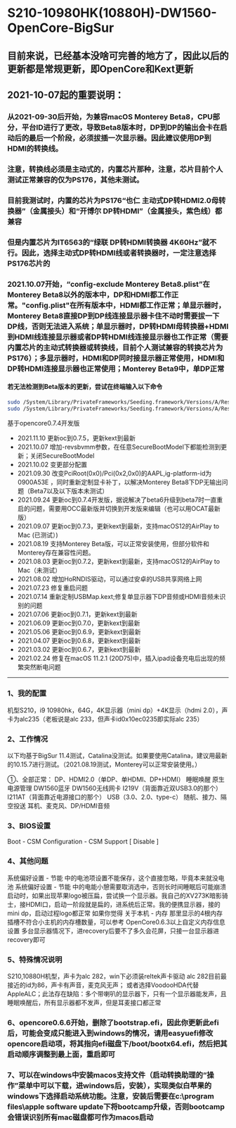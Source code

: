 # S210-10980HK(10880H)-DW1560-OpenCore-BigSur

## 目前来说，已经基本没啥可完善的地方了，因此以后的更新都是常规更新，即OpenCore和Kext更新

## 2021-10-07起的重要说明：
### 从2021-09-30后开始，为兼容macOS Monterey Beta8，CPU部分，平台ID进行了更改，导致Beta8版本时，DP到DP的输出会卡在启动后的最后一个阶段，必须拔插一次显示器。因此建议使用DP到HDMI的转换线。
### 注意，转换线必须是主动式的，内置芯片那种，注意，芯片目前个人测试正常兼容的仅为PS176，其他未测试。
### 目前我测试时，内置的芯片为PS176“也仁 主动式DP转HDMI2.0母转换器”（金属接头）和“开博尔 DP转HDMI”（金属接头，紫色线）都兼容
### 但是内置芯片为IT6563的“绿联 DP转HDMI转换器 4K60Hz”就不行。因此，选择主动式DP转HDMI线或者转换器时，一定注意选择PS176芯片的

### 2021.10.07开始，“config-exclude Monterey Beta8.plist”在Monterey Beta8以外的版本中，DP和HDMI都工作正常。"config.plist"在所有版本中，HDMI都工作正常；单显示器时，Monterey Beta8直接DP到DP线连接显示器卡住不动时需要拔一下DP线，否则无法进入系统；单显示器时，DP转HDMI母转换器+HDMI到HDMI线连接显示器或者DP转HDMI线连接显示器也工作正常（需要内置芯片的主动式转换器或转换线，目前个人测试兼容的转换芯片为PS176）；多显示器时，HDMI和DP同时接显示器正常使用，HDMI和DP转HDMI连接显示器也正常使用；Monterey Beta9中，单DP正常

#### 若无法检测到Beta版本的更新，尝试在终端输入以下命令
```bash
sudo /System/Library/PrivateFrameworks/Seeding.framework/Versions/A/Resources/seedutil enroll DeveloperSeed
sudo /System/Library/PrivateFrameworks/Seeding.framework/Versions/A/Resources/seedutil fixup
```

基于opencore0.7.4开发版

+ 2021.11.10 更新oc到0.7.5，更新kext到最新
+ 2021.10.07 增加-revsbvmm参数，在任意SecureBootModel下都能检测到更新；关闭SecureBootModel
+ 2021.10.02 变更部分配置
+ 2021.09.30 改变PciRoot(0x0)/Pci(0x2,0x0)的AAPL,ig-platform-id为0900A53E ，同时重新定制显卡补丁，以解决Monterey Beta8下DP无输出问题（Beta7以及以下版本未测试）
+ 2021.09.24 更新oc到0.7.4开发版，据说解决了beta6升级到beta7时一直重启的问题，需要用OCC最新版并切换到开发版来编辑（也可以用OCAT最新版）
+ 2021.09.07 更新oc到0.7.3，更新kext到最新，支持macOS12的AirPlay to Mac (已测试）)
+ 2021.08.19 支持Monterey Beta版，可以正常安装使用，但部分软件和Monterey存在兼容性问题。
+ 2021.08.03 更新oc到0.7.2，更新kext到最新，支持macOS12的AirPlay to Mac（未测试）
+ 2021.08.02 增加HoRNDIS驱动，可以通过安卓的USB共享网络上网
+ 2021.07.23 修复重启问题
+ 2021.07.14 重新定制USBMap.kext;修复单显示器下DP音频或HDMI音频未识别的问题
+ 2021.07.06 更新oc到0.7.1，更新kext到最新
+ 2021.06.09 更新oc到0.7.0，更新kext到最新
+ 2021.05.06 更新oc到0.6.9，更新kext到最新
+ 2021.04.07 更新oc到0.6.8，更新kext到最新
+ 2021.03.02 更新oc到0.6.7，更新kext到最新
+ 2021.02.24 修复在macOS 11.2.1 (20D75)中，插入ipad设备充电后出现的频繁突然断电问题

---
 
### 1、我的配置
机型S210，i9 10980hk，64G，4K显示器（mini dp）+4K显示（hdmi 2.0），声卡为alc235（老板说是alc 233，但声卡id0x10ec0235即实际alc 235）

### 2、工作情况
以下均基于BigSur 11.4测试，Catalina没测试。如果要使用Catalina，建议用最新的10.15.7进行测试。（2021.08.19测试，Monterey可以正常安装使用。）

①、全部正常：
DP、HDMI2.0（单DP、单HDMI、DP+HDMI）
睡眠唤醒
原生电源管理
DW1560蓝牙
DW1560无线网卡
I219V（背面靠近双USB3.0的那个）
I211AT（背面靠近电源接口的那个）
USB（3.0、2.0、type-c）
随航、接力、隔空投送
耳机、麦克风、DP/HDMI音频

### 3、BIOS设置
Boot - CSM Configuration - CSM Support [ Disable ]

### 4、其他问题
系统偏好设置 - 节能 中的电池项设置不能保存，这个直接忽略，毕竟本来就没电池
系统偏好设置 - 节能 中的电能小憩需要取消选中，否则长时间睡眠后可能崩溃
启动时，如果出现苹果logo被压扁，尝试换一个显示器。我自己的XV273K暗影骑士，接HDMI口，启动一阶段就是扁的，进系统后正常。我的便携显示器，接的mini dp，启动过程logo都正常
如果你觉得 关于本机 - 内存 那里显示的4根内存插槽不符合小主机的内存槽数量，可以参考 OpenCore0.6.3以上自定义内存信息设置
多台显示器情况下，进recovery后要不了多久会花屏，只接一台显示器进recovery即可

### 5、特殊情况说明
S210,10880H机型，声卡为alc 282，win下必须装reltek声卡驱动
alc 282目前最接近的id为86，声卡有声音，麦克风无声；
或者选择VoodooHDA代替AppleALC；此法存在缺陷：多个带喇叭的显示器下，只有一个显示器能发声，且睡眠唤醒后，所有显示器都不发声，但是耳麦接口都正常

### 6、opencore0.6.6开始，删除了bootstrap.efi，因此你更新此efi后，可能会变成只能进入到windows的情况，请用easyuefi修改opencore启动项，将其指向efi磁盘下/boot/bootx64.efi，然后把其启动顺序调整到最上面，重启即可

### 7、可以在windows中安装macos支持文件（启动转换助理的“操作”菜单中可以下载，进windows后，安装），实现类似白苹果的windows下选择启动系统功能。注意，安装后需要在c:\program files\apple software update下将bootcamp升级，否则bootcamp会错误识别所有mac磁盘都可作为macos启动

